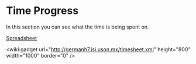 # Time Progress #

In this section you can see what the time is being spent on.


[Spreadsheet](https://docs.google.com/a/nearsoft.com/spreadsheet/pub?key=0Arb4o3BtCUHJdHljaURNUEJNcElOSE4zQzdTaFozWkE&output=html)

&lt;wiki:gadget url="http://germanh7.isi.uson.mx/timesheet.xml" height="800" width="1000" border="0" /&gt;
